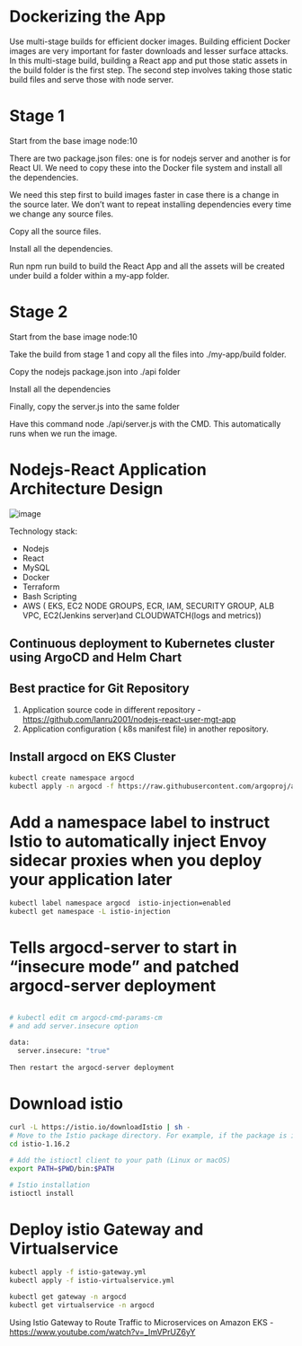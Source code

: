 # Dockerizing the App

Use multi-stage builds for efficient docker images. Building efficient Docker images are very important for faster downloads and lesser surface attacks. In this multi-stage build, building a React app and put those static assets in the build folder is the first step. The second step involves taking those static build files and serve those with node server.

# Stage 1

Start from the base image node:10

There are two package.json files: one is for nodejs server and another is for React UI. We need to copy these into the Docker file system and install all the dependencies.

We need this step first to build images faster in case there is a change in the source later. We don’t want to repeat installing dependencies every time we change any source files.

Copy all the source files.

Install all the dependencies.

Run npm run build to build the React App and all the assets will be created under build a folder within a my-app folder.

# Stage 2

Start from the base image node:10

Take the build from stage 1 and copy all the files into ./my-app/build folder.

Copy the nodejs package.json into ./api folder

Install all the dependencies

Finally, copy the server.js into the same folder

Have this command node ./api/server.js with the CMD. This automatically runs when we run the image.


# Nodejs-React Application Architecture Design
![image](https://user-images.githubusercontent.com/59709429/230519489-32d977b4-889d-40d2-b848-a64f465ec85e.png)


Technology stack:
- Nodejs
- React
- MySQL
- Docker
- Terraform
- Bash Scripting 
- AWS ( EKS, EC2 NODE GROUPS, ECR, IAM, SECURITY GROUP, ALB VPC, EC2(Jenkins server)and CLOUDWATCH(logs and metrics))

## Continuous deployment to Kubernetes cluster using ArgoCD and Helm Chart 

## Best practice for Git Repository 
1. Application source code in different repository - https://github.com/lanru2001/nodejs-react-user-mgt-app
2. Application configuration ( k8s manifest file) in another repository.

## Install argocd on EKS Cluster

```bash
kubectl create namespace argocd
kubectl apply -n argocd -f https://raw.githubusercontent.com/argoproj/argo-cd/stable/manifests/install.yaml
```

# Add a namespace label to instruct Istio to automatically inject Envoy sidecar proxies when you deploy your application later
```bash
kubectl label namespace argocd  istio-injection=enabled
kubectl get namespace -L istio-injection

```

# Tells argocd-server to start in “insecure mode” and patched argocd-server deployment

```bash

# kubectl edit cm argocd-cmd-params-cm
# and add server.insecure option

data:
  server.insecure: "true"
  
Then restart the argocd-server deployment
```

# Download istio
```bash 
curl -L https://istio.io/downloadIstio | sh -
# Move to the Istio package directory. For example, if the package is istio-1.16.2:
cd istio-1.16.2

# Add the istioctl client to your path (Linux or macOS)
export PATH=$PWD/bin:$PATH

# Istio installation
istioctl install 

```
# Deploy istio Gateway and Virtualservice

```bash
kubectl apply -f istio-gateway.yml   
kubectl apply -f istio-virtualservice.yml 

kubectl get gateway -n argocd 
kubectl get virtualservice -n argocd 

```

Using Istio Gateway to Route Traffic to Microservices on Amazon EKS - https://www.youtube.com/watch?v=_ImVPrUZ6yY
